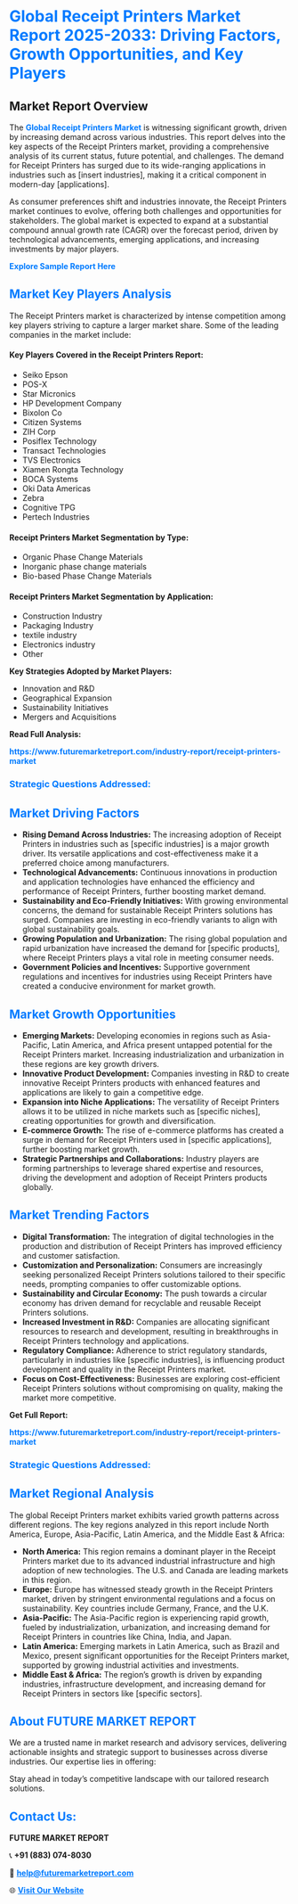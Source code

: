 <h1 style="color: #007BFF;">Global Receipt Printers Market Report 2025-2033: Driving Factors, Growth Opportunities, and Key Players</h1>

<section id="overview">
<h2>Market Report Overview</h2>
<p>The <a href="https://www.futuremarketreport.com/industry-report/receipt-printers-market" style="color: #007BFF; text-decoration: none;"><strong>Global Receipt Printers Market</strong></a> is witnessing significant growth, driven by increasing demand across various industries. This report delves into the key aspects of the Receipt Printers market, providing a comprehensive analysis of its current status, future potential, and challenges. The demand for Receipt Printers has surged due to its wide-ranging applications in industries such as [insert industries], making it a critical component in modern-day [applications].</p>
<p>As consumer preferences shift and industries innovate, the Receipt Printers market continues to evolve, offering both challenges and opportunities for stakeholders. The global market is expected to expand at a substantial compound annual growth rate (CAGR) over the forecast period, driven by technological advancements, emerging applications, and increasing investments by major players.</p>
</section>

<section id="overview">
<p><a href="https://www.futuremarketreport.com/request-sample/reportId=75719" style="color: #007BFF; text-decoration: none;"><strong>Explore Sample Report Here</strong></a></p>
</section>

<section id="key-players">
<h2 style="color: #007BFF;">Market Key Players Analysis</h2>
<p>The Receipt Printers market is characterized by intense competition among key players striving to capture a larger market share. Some of the leading companies in the market include:</p>
<h4>Key Players Covered in the Receipt Printers Report:</h4>
<ul><li>Seiko Epson</li><li>POS-X</li><li>Star Micronics</li><li>HP Development Company</li><li>Bixolon Co</li><li>Citizen Systems</li><li>ZIH Corp</li><li>Posiflex Technology</li><li>Transact Technologies</li><li>TVS Electronics</li><li>Xiamen Rongta Technology</li><li>BOCA Systems</li><li>Oki Data Americas</li><li>Zebra</li><li>Cognitive TPG</li><li>Pertech Industries</li></ul>
<h4>Receipt Printers Market Segmentation by Type:</h4>
<ul><li>Organic Phase Change Materials</li><li>Inorganic phase change materials</li><li>Bio-based Phase Change Materials</li></ul>

<h4>Receipt Printers Market Segmentation by Application:</h4>
<ul><li>Construction Industry</li><li>Packaging Industry</li><li>textile industry</li><li>Electronics industry</li><li>Other</li></ul>
<p><strong>Key Strategies Adopted by Market Players:</strong></p>
<ul>
<li>Innovation and R&D</li>
<li>Geographical Expansion</li>
<li>Sustainability Initiatives</li>
<li>Mergers and Acquisitions</li>
</ul>
</section>

<section>
<p><strong>Read Full Analysis: </strong></p><a href="https://www.futuremarketreport.com/industry-report/receipt-printers-market" style="color: #007BFF; text-decoration: none;"><strong>https://www.futuremarketreport.com/industry-report/receipt-printers-market</strong></a>
<h3 style="color: #007BFF;">Strategic Questions Addressed:</h3>
</section>

<section id="driving-factors">
<h2 style="color: #007BFF;">Market Driving Factors</h2>
<ul>
<li><strong>Rising Demand Across Industries:</strong> The increasing adoption of Receipt Printers in industries such as [specific industries] is a major growth driver. Its versatile applications and cost-effectiveness make it a preferred choice among manufacturers.</li>
<li><strong>Technological Advancements:</strong> Continuous innovations in production and application technologies have enhanced the efficiency and performance of Receipt Printers, further boosting market demand.</li>
<li><strong>Sustainability and Eco-Friendly Initiatives:</strong> With growing environmental concerns, the demand for sustainable Receipt Printers solutions has surged. Companies are investing in eco-friendly variants to align with global sustainability goals.</li>
<li><strong>Growing Population and Urbanization:</strong> The rising global population and rapid urbanization have increased the demand for [specific products], where Receipt Printers plays a vital role in meeting consumer needs.</li>
<li><strong>Government Policies and Incentives:</strong> Supportive government regulations and incentives for industries using Receipt Printers have created a conducive environment for market growth.</li>
</ul>
</section>

<section id="growth-opportunities">
<h2 style="color: #007BFF;">Market Growth Opportunities</h2>
<ul>
<li><strong>Emerging Markets:</strong> Developing economies in regions such as Asia-Pacific, Latin America, and Africa present untapped potential for the Receipt Printers market. Increasing industrialization and urbanization in these regions are key growth drivers.</li>
<li><strong>Innovative Product Development:</strong> Companies investing in R&D to create innovative Receipt Printers products with enhanced features and applications are likely to gain a competitive edge.</li>
<li><strong>Expansion into Niche Applications:</strong> The versatility of Receipt Printers allows it to be utilized in niche markets such as [specific niches], creating opportunities for growth and diversification.</li>
<li><strong>E-commerce Growth:</strong> The rise of e-commerce platforms has created a surge in demand for Receipt Printers used in [specific applications], further boosting market growth.</li>
<li><strong>Strategic Partnerships and Collaborations:</strong> Industry players are forming partnerships to leverage shared expertise and resources, driving the development and adoption of Receipt Printers products globally.</li>
</ul>
</section>

<section id="trending-factors">
<h2 style="color: #007BFF;">Market Trending Factors</h2>
<ul>
<li><strong>Digital Transformation:</strong> The integration of digital technologies in the production and distribution of Receipt Printers has improved efficiency and customer satisfaction.</li>
<li><strong>Customization and Personalization:</strong> Consumers are increasingly seeking personalized Receipt Printers solutions tailored to their specific needs, prompting companies to offer customizable options.</li>
<li><strong>Sustainability and Circular Economy:</strong> The push towards a circular economy has driven demand for recyclable and reusable Receipt Printers solutions.</li>
<li><strong>Increased Investment in R&D:</strong> Companies are allocating significant resources to research and development, resulting in breakthroughs in Receipt Printers technology and applications.</li>
<li><strong>Regulatory Compliance:</strong> Adherence to strict regulatory standards, particularly in industries like [specific industries], is influencing product development and quality in the Receipt Printers market.</li>
<li><strong>Focus on Cost-Effectiveness:</strong> Businesses are exploring cost-efficient Receipt Printers solutions without compromising on quality, making the market more competitive.</li>
</ul>
</section>

<section>
<p><strong>Get Full Report: </strong></p><a href="https://www.futuremarketreport.com/industry-report/receipt-printers-market" style="color: #007BFF; text-decoration: none;"><strong>https://www.futuremarketreport.com/industry-report/receipt-printers-market</strong></a>
<h3 style="color: #007BFF;">Strategic Questions Addressed:</h3>
</section>


<section id="regional-analysis">
<h2 style="color: #007BFF;">Market Regional Analysis</h2>
<p>The global Receipt Printers market exhibits varied growth patterns across different regions. The key regions analyzed in this report include North America, Europe, Asia-Pacific, Latin America, and the Middle East & Africa:</p>
<ul>
<li><strong>North America:</strong> This region remains a dominant player in the Receipt Printers market due to its advanced industrial infrastructure and high adoption of new technologies. The U.S. and Canada are leading markets in this region.</li>
<li><strong>Europe:</strong> Europe has witnessed steady growth in the Receipt Printers market, driven by stringent environmental regulations and a focus on sustainability. Key countries include Germany, France, and the U.K.</li>
<li><strong>Asia-Pacific:</strong> The Asia-Pacific region is experiencing rapid growth, fueled by industrialization, urbanization, and increasing demand for Receipt Printers in countries like China, India, and Japan.</li>
<li><strong>Latin America:</strong> Emerging markets in Latin America, such as Brazil and Mexico, present significant opportunities for the Receipt Printers market, supported by growing industrial activities and investments.</li>
<li><strong>Middle East & Africa:</strong> The region’s growth is driven by expanding industries, infrastructure development, and increasing demand for Receipt Printers in sectors like [specific sectors].</li>
</ul>
</section>

<footer>
<h2 style="color: #007BFF;">About FUTURE MARKET REPORT</h2>
<p>We are a trusted name in market research and advisory services, delivering actionable insights and strategic support to businesses across diverse industries. Our expertise lies in offering:</p>

<p>Stay ahead in today’s competitive landscape with our tailored research solutions.</p>

<h2 style="color: #007BFF;">Contact Us:</h2>
<p><strong>FUTURE MARKET REPORT</strong></p>
<p>📞 <strong>+91 (883) 074-8030</strong></p>
<p>📧 <strong><a href="mailto:help@futuremarketreport.com" style="color: #007BFF;">help@futuremarketreport.com</a></strong></p>
<p>🌐 <strong><a href="https://www.futuremarketreport.com/" style="color: #007BFF;">Visit Our Website</a></strong></p>
</footer>